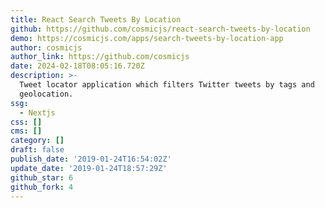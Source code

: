```yaml
---
title: React Search Tweets By Location
github: https://github.com/cosmicjs/react-search-tweets-by-location
demo: https://cosmicjs.com/apps/search-tweets-by-location-app
author: cosmicjs
author_link: https://github.com/cosmicjs
date: 2024-02-18T08:05:16.720Z
description: >-
  Tweet locator application which filters Twitter tweets by tags and
  geolocation.
ssg:
  - Nextjs
css: []
cms: []
category: []
draft: false
publish_date: '2019-01-24T16:54:02Z'
update_date: '2019-01-24T18:57:29Z'
github_star: 6
github_fork: 4
---
```

